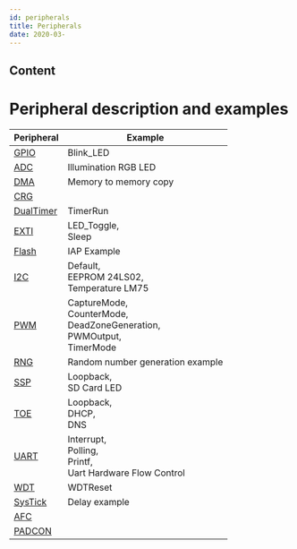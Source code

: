 ```yaml
---
id: peripherals
title: Peripherals
date: 2020-03-
---
```



## Content

# Peripheral description and examples
|Peripheral                                                                           | Example                                                                          |
|-------------------------------------------------------------------------------------|----------------------------------------------------------------------------------|
|[GPIO](http://wizwiki.net/wiki/doku.php?id=products:w7500P:peripherals:gpio)          |Blink_LED|
|[ADC](http://wizwiki.net/wiki/doku.php?id=products:w7500P:peripherals:adc)            |Illumination RGB LED                                                            | 
|[DMA](http://wizwiki.net/wiki/doku.php?id=products:w7500P:peripherals:dma)            |Memory to memory copy|
|[CRG](http://wizwiki.net/wiki/doku.php?id=products:w7500P:peripherals:crg)            |     |
|[DualTimer](http://wizwiki.net/wiki/doku.php?id=products:w7500P:peripherals:dualtimer)|TimerRun|
|[EXTI](http://wizwiki.net/wiki/doku.php?id=products:w7500P:peripherals:exti)          |LED_Toggle,<br> Sleep|
|[Flash](http://wizwiki.net/wiki/doku.php?id=products:w7500P:peripherals:flash)        |IAP Example|
|[I2C](http://wizwiki.net/wiki/doku.php?id=products:w7500P:peripherals:i2c)            |Default,<br> EEPROM 24LS02,<br> Temperature LM75|
|[PWM](http://wizwiki.net/wiki/doku.php?id=products:w7500P:peripherals:pwm)            |CaptureMode,<br>CounterMode,<br> DeadZoneGeneration,<br> PWMOutput,<br> TimerMode|
|[RNG](http://wizwiki.net/wiki/doku.php?id=products:w7500P:peripherals:rng)            |Random number generation example|
|[SSP](http://wizwiki.net/wiki/doku.php?id=products:w7500P:peripherals:ssp)            |Loopback,<br>SD Card LED
|[TOE](http://wizwiki.net/wiki/doku.php?id=products:w7500P:peripherals:toe)            |Loopback,<br> DHCP,<br> DNS|
|[UART](http://wizwiki.net/wiki/doku.php?id=products:w7500P:peripherals:uart)          |Interrupt,<br> Polling,<br> Printf,<br> Uart Hardware Flow Control|
|[WDT](http://wizwiki.net/wiki/doku.php?id=products:w7500P:peripherals:wdt)            |WDTReset|
|[SysTick](http://wizwiki.net/wiki/doku.php?id=products:w7500P:peripherals:systick)    | Delay example|
|[AFC](http://wizwiki.net/wiki/doku.php?id=products:w7500P:peripherals:afc)            |     |
|[PADCON](http://wizwiki.net/wiki/doku.php?id=products:w7500P:peripherals:padcon)      |     |
